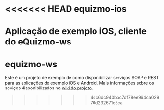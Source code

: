 <<<<<<< HEAD
equizmo-ios
===========

Aplicação de exemplo iOS, cliente do eQuizmo-ws
=======
equizmo-ws
==========

Este é um projeto de exemplo de como disponibilizar serviços SOAP e REST para as aplicações de exemplo iOS e Android. 
Mais informações sobre os seviços disponibilizados na [wiki do projeto](https://github.com/exmo/equizmo-ws/wiki).
>>>>>>> 4dc6dc940bbc7df78ee964ca02976d232671e5ca
